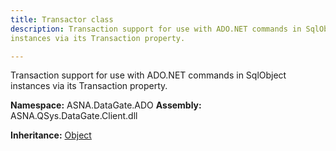 ```yaml
---
title: Transactor class
description: Transaction support for use with ADO.NET commands in SqlObject
instances via its Transaction property.

---
```


Transaction support for use with ADO.NET commands in SqlObject
instances via its Transaction property.

**Namespace:** ASNA.DataGate.ADO
**Assembly:** ASNA.QSys.DataGate.Client.dll

**Inheritance:** [Object](https://docs.microsoft.com/en-us/dotnet/api/system.object)
<br>
<br>
